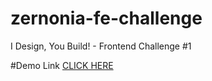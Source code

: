 # zernonia-fe-challenge

I Design, You Build! - Frontend Challenge #1

#Demo Link
<a href="https://zernonia-fe-challenge.vercel.app">CLICK HERE</a>
